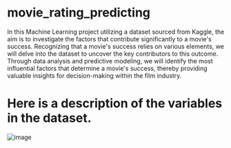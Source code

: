 # movie_rating_predicting
In this Machine Learning project utilizing a dataset sourced from Kaggle, the aim is to investigate the factors that contribute significantly to a movie's success. Recognizing that a movie's success relies on various elements, we will delve into the dataset to uncover the key contributors to this outcome. Through data analysis and predictive modeling, we will identify the most influential factors that determine a movie's success, thereby providing valuable insights for decision-making within the film industry.
# Here is a description of the variables in the dataset.
![image](https://github.com/lightbluening/movie_rating_predicting/assets/93415125/61bacfd3-97ea-466d-8219-9fa66c1ce073)
